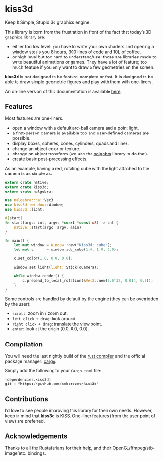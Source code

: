 # kiss3d

Keep It Simple, Stupid 3d graphics engine.

This library is born from the frustration in front of the fact that today’s 3D
graphics library are:

* either too low level: you have to write your own shaders and opening a
  window steals you 8 hours, 300 lines of code and 10L of coffee.
* or high level but too hard to understand/use: those are libraries made to
  write beautiful animations or games. They have a lot of feature; too much
  feature if you only want to draw a few geometries on the screen.

**kiss3d** is not designed to be feature-complete or fast.
It is designed to be able to draw simple geometric figures and play with them
with one-liners.

An on-line version of this documentation is available [here](http://kiss3d.org).

## Features
Most features are one-liners.

* open a window with a default arc-ball camera and a point light.
* a first-person camera is available too and user-defined cameras are possible.
* display boxes, spheres, cones, cylinders, quads and lines.
* change an object color or texture.
* change an object transform (we use the [nalgebra](http://nalgebra.org) library
  to do that).
* create basic post-processing effects.

As an example, having a red, rotating cube with the light attached to the camera is as simple as:

```rust
extern crate native;
extern crate kiss3d;
extern crate nalgebra;

use nalgebra::na::Vec3;
use kiss3d::window::Window;
use kiss3d::light;

#[start]
fn start(argc: int, argv: *const *const u8) -> int {
    native::start(argc, argv, main)
}

fn main() {
    let mut window = Window::new("Kiss3d: cube");
    let mut c      = window.add_cube(1.0, 1.0, 1.0);

    c.set_color(1.0, 0.0, 0.0);

    window.set_light(light::StickToCamera);

    while window.render() {
        c.prepend_to_local_rotation(&Vec3::new(0.0f32, 0.014, 0.0));
    }
}
```

Some controls are handled by default by the engine (they can be overridden by the user):

* `scroll`: zoom in / zoom out.
* `left click + drag`: look around.
* `right click + drag`: translate the view point.
* `enter`: look at the origin (0.0, 0.0, 0.0).

## Compilation
You will need the last nightly build of the [rust compiler](http://www.rust-lang.org)
and the official package manager: [cargo](https://github.com/rust-lang/cargo).

Simply add the following to your `Cargo.toml` file:

```
[dependencies.kiss3d]
git = "https://github.com/sebcrozet/kiss3d"
```


## Contributions
I’d love to see people improving this library for their own needs. However, keep in mind that
**kiss3d** is KISS. One-liner features (from the user point of view) are preferred.

## Acknowledgements

Thanks to all the Rustafarians for their help, and their OpenGL/ffmpeg/stb-image/etc. bindings.
